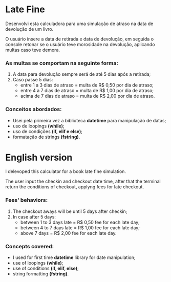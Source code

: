 # Late Fine
Desenvolvi esta calculadora para uma simulação de atraso na data de devolução de um livro.

O usuário insere a data de retirada e data de devolução, em seguida o console retonar se o usuário teve morosidade na devolução, aplicando multas caso teve demora.

### As multas se comportam na seguinte forma:

1. A data para devolução sempre será de até 5 dias após a retirada;
2. Caso passe 5 dias:
    + entre 1 a 3 dias de atraso = multa de R$ 0,50 por dia de atraso;
    + entre 4 a 7 dias de atraso = multa de R$ 1,00 por dia de atraso;
    + acima de 7 dias de atraso = multa de R$ 2,00 por dia de atraso.

### Conceitos abordados:

+ Usei pela primeira vez a biblioteca __datetime__ para manipulação de datas;
+ uso de loopings __(while)__;
+ uso de condições __(if, elif e else)__;
+ formatação de strings __(fstring)__.

# English version
I delevoped this calculator for a book late fine simulation.

The user input the checkin and checkout date time, after that the terminal return the conditions of checkout, applyng fees for late checkout.

### Fees' behaviors:

1. The checkout aways will be until 5 days after checkin;
2. In case after 5 days:
    + between 1 to 3 days late = R$ 0,50 fee for each late day;
    + between 4 to 7 days late = R$ 1,00 fee for each late day;
    + above 7 days = R$ 2,00 fee for each late day.

### Concepts covered:

+ I used for first time __datetime__ library for date manipulation;
+ use of loopings __(while)__;
+ use of conditions __(if, elif, else)__;
+ string formatting __(fstring)__.

